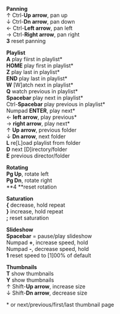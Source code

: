 **Panning**<br />
&uarr; Ctrl-**Up arrow**, pan up<br />
&darr; Ctrl-**Dn arrow**, pan down<br />
&larr; Ctrl-**Left arrow**, pan left<br />
&rarr; Ctrl-**Right arrow**, pan right<br />
**3** reset panning<br />

**Playlist**<br />
**A** play fiirst in playlist\*<br />
**HOME** play first in playlist\*<br />
**Z** play last in playlist\*<br />
**END** play last in playlist\*<br />
**W** [W]atch next in playlist\*<br />
**Q** watch previous in playlist\*<br />
**Spacebar** play next in playlist\*<br />
Ctrl-**Spacebar** play previous in playlist\*<br />
Numpad **ENTER**, play next\*<br />
&larr; **left arrow**, play previous\*<br />
&rarr; **right arrow**, play next\*<br />
&uarr; **Up arrow**, previous folder<br />
&darr; **Dn arrow**, next folder<br />
**L** re[L]oad playlist from folder<br />
**D** next [D]irectory/folder<br />
**E** previous director/folder<br />

**Rotating**<br />
**Pg Up**, rotate left<br />
**Pg Dn**, rotate right<br />
**4 **reset rotation<br />

**Saturation**<br />
**{** decrease, hold repeat<br />
**}** increase, hold repeat<br />
**;** reset saturation<br />

**Slideshow**<br />
**Spacebar** = pause/play slideshow<br />
Numpad **+**, increase speed, hold<br />
Numpad **-**, decrease speed, hold<br />
**1** reset speed to [1]00% of default<br />

**Thumbnails**<br />
**T** show thumbnails<br />
**Y** show thumbnails<br />
&uarr; Shift-**Up arrow**, increase size<br />
&darr; Shift-**Dn arrow**, decrease size<br />

\* or next/previous/first/last thumbnail page<br />

